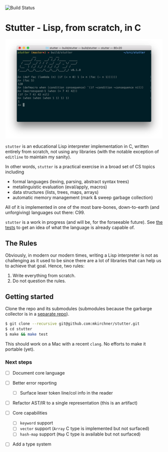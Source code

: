 ![Build Status](https://github.com/mkirchner/stutter/workflows/C/C++%20CI/badge.svg)

Stutter - Lisp, from scratch, in C
==================================

![screenshot](doc/screenshot.png)

`stutter` is an educational Lisp interpreter implementation in C, written
entirely from scratch, not using any libraries (with the notable exception of
`editline` to maintain my sanity).

In other words, `stutter` is a practical exercise in a broad set of CS topics
including

* formal languages (lexing, parsing, abstract syntax trees)
* metalinguistic evaluation (eval/apply, macros)
* data structures (lists, trees, maps, arrays)
* automatic memory management (mark & sweep garbage collection)

All of it is implemented in one of the most bare-bones, down-to-earth
(and unforgiving) languages out there: C99.

`stutter` is a work in progress (and will be, for the forseeable future). See
[the tests](test/lang/) to get an idea of what the language is already capable
of.


The Rules
---------

Obviously, in modern our modern times, writing a Lisp interpreter is not
as challenging as it used to be since there are a lot of libraries that can
help us to achieve that goal. Hence, two rules:

1. Write everything from scratch.
2. Do not question the rules.


Getting started
---------------

Clone the repo and its submodules (submodules because the garbarge collector is in a [separate repo](https://github.com/mkirchner/gc)).

```bash
$ git clone --recursive git@github.com:mkirchner/stutter.git
$ cd stutter
$ make && make test
```

This should work on a Mac with a recent `clang`. No efforts to make it portable
(yet).


### Next steps

- [ ] Document core language
- [ ] Better error reporting
  - [ ] Surface lexer token line/col info in the reader
- [ ] Refactor AST/IR to a single representation (this is an artifact)
- [ ] Core capabilities
  - [ ] `keyword` support
  - [ ] `vector` support (`Array` C type is implemented but not surfaced)
  - [ ] `hash-map` support (`Map` C type is available but not surfaced)
- [ ] Add a type system

